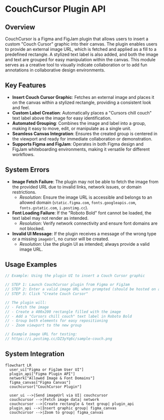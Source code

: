 # CouchCursor Plugin API

## Overview
CouchCursor is a Figma and FigJam plugin that allows users to insert a custom "Couch Cursor" graphic into their canvas. The plugin enables users to provide an external image URL, which is fetched and applied as a fill to a predefined rectangle. A stylized text label is also added, and both the image and text are grouped for easy manipulation within the canvas. This module serves as a creative tool to visually indicate collaboration or to add fun annotations in collaborative design environments.

## Key Features
- **Insert Couch Cursor Graphic**: Fetches an external image and places it on the canvas within a stylized rectangle, providing a consistent look and feel.
- **Custom Label Creation**: Automatically places a "Cursors chill couch" text label above the image for easy identification.
- **Automated Grouping**: Combines the image and label into a group, making it easy to move, edit, or manipulate as a single unit.
- **Seamless Canvas Integration**: Ensures the created group is centered in the viewport and ready for immediate collaboration or demonstration.
- **Supports Figma and FigJam**: Operates in both Figma design and FigJam whiteboarding environments, making it versatile for different workflows.

## System Errors
- **Image Fetch Failure**: The plugin may not be able to fetch the image from the provided URL due to invalid links, network issues, or domain restrictions.
  - *Resolution*: Ensure the image URL is accessible and belongs to an allowed domain (`static.figma.com`, `fonts.googleapis.com`, `fonts.gstatic.com`, `i.postimg.cc`).
- **Font Loading Failure**: If the "Roboto Bold" font cannot be loaded, the text label may not render as intended.
  - *Resolution*: Verify network connectivity and ensure font domains are not blocked.
- **Invalid UI Message**: If the plugin receives a message of the wrong type or a missing `imageUrl`, no cursor will be created.
  - *Resolution*: Use the plugin UI as intended; always provide a valid image URL.

## Usage Examples

```typescript
// Example: Using the plugin UI to insert a Couch Cursor graphic

// STEP 1: Launch CouchCursor plugin from Figma or FigJam
// STEP 2: Enter a valid image URL when prompted (should be hosted on an allowed domain)
// STEP 3: Click "Create Couch Cursor"

// The plugin will:
// - Fetch the image
// - Create a 400x200 rectangle filled with the image
// - Add a "Cursors chill couch" text label in Roboto Bold
// - Group both elements for easy repositioning
// - Zoom viewport to the new group

// Example image URL for testing:
// https://i.postimg.cc/DZ3yYq6c/sample-couch.png
```

## System Integration

```mermaid
flowchart LR
  user_ui["Figma or FigJam User UI"]
  plugin_api["Figma Plugin API"]
  network["Allowed Image & Font Domains"]
  figma_canvas["Figma Canvas"]
  couchcursor["CouchCursor Plugin"]

  user_ui -->|Send imageUrl via UI| couchcursor
  couchcursor -->|Fetch image data| network
  couchcursor -->|Create rectangle & text group| plugin_api
  plugin_api -->|Insert graphic group| figma_canvas
  couchcursor -->|Zoom to group| figma_canvas
```
